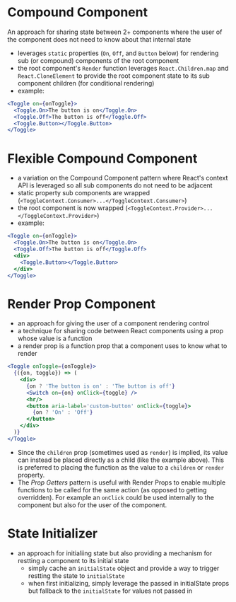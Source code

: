 # Compound Component

An approach for sharing state between 2+ components where the user of the component does not need to know about that internal state

- leverages `static` properties (`On`, `Off`, and `Button` below) for rendering sub (or compound) components of the root component
- the root component's `Render` function leverages `React.Children.map` and `React.CloneElement` to provide the root component state to its sub component children (for conditional rendering)
- example:
```jsx
<Toggle on={onToggle}>
  <Toggle.On>The button is on</Toggle.On>
  <Toggle.Off>The button is off</Toggle.Off>
  <Toggle.Button></Toggle.Button>
</Toggle>
```

# Flexible Compound Component

- a variation on the Compound Component pattern where React's context API is leveraged so all sub components do not need to be adjacent
- static property sub components are wrapped (`<ToggleContext.Consumer>...</ToggleContext.Consumer>`)
- the root component is now wrapped (`<ToggleContext.Provider>...</ToggleContext.Provider>`)
- example:
```jsx
<Toggle on={onToggle}>
  <Toggle.On>The button is on</Toggle.On>
  <Toggle.Off>The button is off</Toggle.Off>
  <div>
    <Toggle.Button></Toggle.Button>
  </div>
</Toggle>
```

# Render Prop Component

- an approach for giving the user of a component rendering control
- a technique for sharing code between React components using a prop whose value is a function
- a render prop is a function prop that a component uses to know what to render

```jsx
<Toggle onToggle={onToggle}>
  {({on, toggle}) => (
    <div>
      {on ? 'The button is on' : 'The button is off'}
      <Switch on={on} onClick={toggle} />
      <hr/>
      <button aria-label='custom-button' onClick={toggle}>
        {on ? 'On' : 'Off'}
      </button>
    </div>
  )}
</Toggle>
```

- Since the `children` prop (sometimes used as `render`) is implied, its value can instead be placed directly as a child (like the example above). This is preferred to placing the function as the value to a `children` or `render` property.
- The *Prop Getters* pattern is useful with Render Props to enable multiple functions to be called for the same action (as opposed to getting overridden). For example an `onClick` could be used internally to the component but also for the user of the component.

# State Initializer

- an approach for initialiing state but also providing a mechanism for restting a component to its initial state
  - simply cache an `initialState` object and provide a way to trigger restting the state to `initialState`
  - when first initializing, simply leverage the passed in initialState props but fallback to the `initialState` for values not passed in
